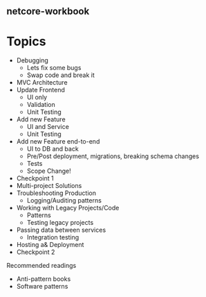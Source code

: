## netcore-workbook

# Topics
* Debugging
    * Lets fix some bugs
    * Swap code and break it
* MVC Architecture
* Update Frontend
    * UI only
    * Validation
    * Unit Testing
* Add new Feature
    * UI and Service
    * Unit Testing
* Add new Feature end-to-end
    * UI to DB and back
     * Pre/Post deployment, migrations, breaking schema changes
    * Tests
    * Scope Change!
* Checkpoint 1
* Multi-project Solutions
* Troubleshooting Production
    * Logging/Auditing patterns
* Working with Legacy Projects/Code
    * Patterns
    * Testing legacy projects
* Passing data between services
    * Integration testing
* Hosting a& Deployment
* Checkpoint 2

Recommended readings
* Anti-pattern books
* Software patterns
